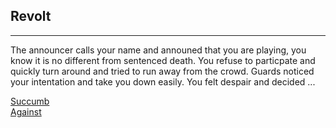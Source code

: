 ## Revolt 
----
The announcer calls your name and announed that you are playing, you know it is no different from sentenced death. You refuse to particpate and quickly turn around and tried to run away from the crowd. Guards noticed your intentation and take you down easily. You felt despair and decided ...

[Succumb](accept.md)  
[Against](against.md)  
